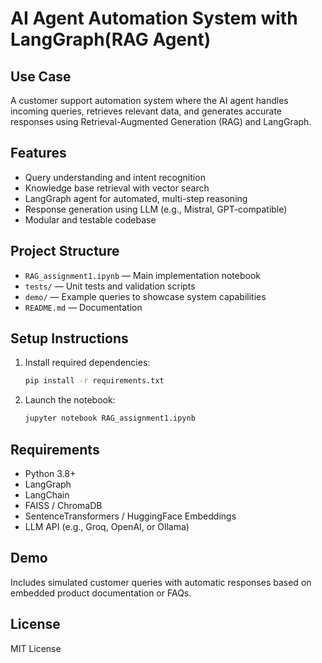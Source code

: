 
# AI Agent Automation System with LangGraph(RAG Agent)

## Use Case
A customer support automation system where the AI agent handles incoming queries, retrieves relevant data, and generates accurate responses using Retrieval-Augmented Generation (RAG) and LangGraph.

## Features
- Query understanding and intent recognition
- Knowledge base retrieval with vector search
- LangGraph agent for automated, multi-step reasoning
- Response generation using LLM (e.g., Mistral, GPT-compatible)
- Modular and testable codebase

## Project Structure
- `RAG_assignment1.ipynb` — Main implementation notebook
- `tests/` — Unit tests and validation scripts
- `demo/` — Example queries to showcase system capabilities
- `README.md` — Documentation

## Setup Instructions
1. Install required dependencies:
    ```bash
    pip install -r requirements.txt
    ```
2. Launch the notebook:
    ```bash
    jupyter notebook RAG_assignment1.ipynb
    ```

## Requirements
- Python 3.8+
- LangGraph
- LangChain
- FAISS / ChromaDB
- SentenceTransformers / HuggingFace Embeddings
- LLM API (e.g., Groq, OpenAI, or Ollama)

## Demo
Includes simulated customer queries with automatic responses based on embedded product documentation or FAQs.

## License
MIT License
